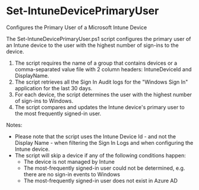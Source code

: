# Set-IntuneDevicePrimaryUser
Configures the Primary User of a Microsoft Intune Device

The Set-IntuneDevicePrimaryUser.ps1 script configures the primary user of an Intune device to the user with the highest number of sign-ins to the device.

1. The script requires the name of a group that contains devices or a comma-separated value file with 2 column headers: IntuneDeviceId and DisplayName.
2. The script retrieves all the Sign In Audit logs for the "Windows Sign In" application for the last 30 days.
3. For each device, the script determines the user with the highest number of sign-ins to Windows.
4. The script compares and updates the Intune device's primary user to the most frequently signed-in user.

Notes:
- Please note that the script uses the Intune Device Id - and not the Display Name - when filtering the Sign In Logs and when configuring the Intune device.
- The script will skip a device if any of the following conditions happen:
    - The device is not managed by Intune
    - The most-frequently signed-in user could not be determined, e.g. there are no sign-in events to Windows
    - The most-frequently signed-in user does not exist in Azure AD
